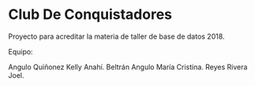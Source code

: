 # Club De Conquistadores
Proyecto para acreditar la materia de taller de base de datos 2018.

Equipo:

Angulo Quiñonez Kelly Anahí.
Beltrán Angulo María Cristina.
Reyes Rivera Joel.
